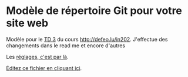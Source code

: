 ﻿# Modèle de répertoire Git pour votre site web

Modèle pour le [TD 3](http://defeo.lu/in202/tutorials/tutorial3) du
cours <http://defeo.lu/in202>.
J'effectue des changements dans le read me et encore d'autres 

Les [réglages, c'est par là](../../settings).

[Éditez ce fichier en cliquant ici](../../edit/master/README.md).
